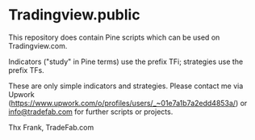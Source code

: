 # Tradingview.public
This repository does contain Pine scripts which can be used on Tradingview.com.

Indicators ("study" in Pine terms) use the prefix TFi; strategies use the prefix TFs.

These are only simple indicators and strategies. Please contact me via Upwork (https://www.upwork.com/o/profiles/users/_~01e7a1b7a2edd4853a/) or info@tradefab.com for further scripts or projects.

Thx Frank, TradeFab.com
